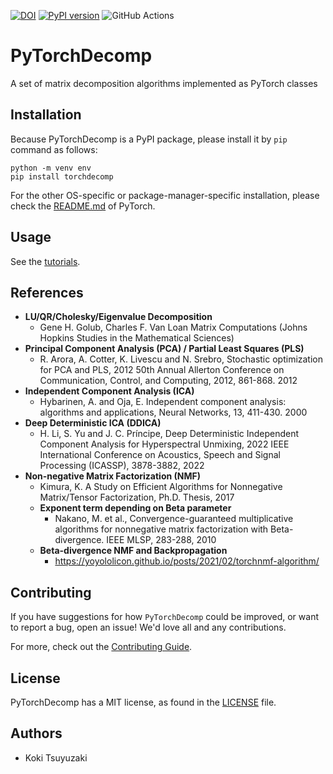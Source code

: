 [![DOI](https://zenodo.org/badge/739235639.svg)](https://zenodo.org/doi/10.5281/zenodo.10677187)
[![PyPI version](https://badge.fury.io/py/torchdecomp.svg)](https://badge.fury.io/py/torchdecomp)
![GitHub Actions](https://github.com/chiba-ai-med/PyTorchDecomp/actions/workflows/build_test_push.yml/badge.svg)


# PyTorchDecomp
A set of matrix decomposition algorithms implemented as PyTorch classes


## Installation

Because PyTorchDecomp is a PyPI package, please install it by `pip` command as follows:

```shell
python -m venv env
pip install torchdecomp
```

For the other OS-specific or package-manager-specific installation, please check the [README.md](https://github.com/pytorch/pytorch) of PyTorch.


## Usage

See the [tutorials](https://chiba-ai-med.github.io/PyTorchDecomp/tutorials.html).

## References

- **LU/QR/Cholesky/Eigenvalue Decomposition**
  - Gene H. Golub, Charles F. Van Loan Matrix Computations (Johns Hopkins Studies in the Mathematical Sciences)
- **Principal Component Analysis (PCA) / Partial Least Squares (PLS)**
  - R. Arora, A. Cotter, K. Livescu and N. Srebro, Stochastic optimization for PCA and PLS, 2012 50th Annual Allerton Conference on Communication, Control, and Computing, 2012, 861-868. 2012
- **Independent Component Analysis (ICA)**
  - Hybarinen, A. and Oja, E. Independent component analysis: algorithms and applications, Neural Networks, 13, 411-430. 2000
- **Deep Deterministic ICA (DDICA)**
  - H. Li, S. Yu and J. C. Príncipe, Deep Deterministic Independent Component Analysis for Hyperspectral Unmixing, 2022 IEEE International Conference on Acoustics, Speech and Signal Processing (ICASSP), 3878-3882, 2022
- **Non-negative Matrix Factorization (NMF)**
  - Kimura, K. A Study on Efficient Algorithms for Nonnegative Matrix/Tensor Factorization, Ph.D. Thesis, 2017
  - **Exponent term depending on Beta parameter**
    - Nakano, M. et al., Convergence-guaranteed multiplicative algorithms for nonnegative matrix factorization with Beta-divergence. IEEE MLSP, 283-288, 2010
  - **Beta-divergence NMF and Backpropagation**
    - https://yoyololicon.github.io/posts/2021/02/torchnmf-algorithm/

## Contributing

If you have suggestions for how `PyTorchDecomp` could be improved, or want to report a bug, open an issue! We'd love all and any contributions.

For more, check out the [Contributing Guide](https://github.com/chiba-ai-med/PyTorchDecomp/blob/main/CONTRIBUTING.md).


## License

PyTorchDecomp has a MIT license, as found in the [LICENSE](https://github.com/chiba-ai-med/PyTorchDecomp/blob/main/LICENSE) file.


## Authors
- Koki Tsuyuzaki
